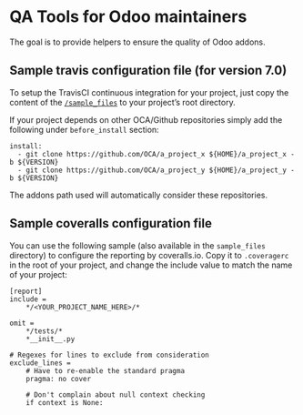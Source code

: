 QA Tools for Odoo maintainers
=============================

The goal is to provide helpers to ensure the quality of Odoo addons. 

Sample travis configuration file (for version 7.0)
--------------------------------------------------

To setup the TravisCI continuous integration for your project, just copy the
content of the [`/sample_files`](https://github.com/OCA/maintainer-quality-tools/tree/master/sample_files)
to your project’s root directory.

If your project depends on other OCA/Github repositories simply add the following under `before_install` section:

    install:
      - git clone https://github.com/OCA/a_project_x ${HOME}/a_project_x -b ${VERSION}
      - git clone https://github.com/OCA/a_project_y ${HOME}/a_project_y -b ${VERSION}

The addons path used will automatically consider these repositories.


Sample coveralls configuration file
------------------------------------

You can use the following sample (also available in the `sample_files` directory) to
configure the reporting by coveralls.io. Copy it to `.coveragerc` in the root
of your project, and change the include value to match the name of your
project:

    [report]
    include =
        */<YOUR_PROJECT_NAME_HERE>/*

    omit =
        */tests/*
        *__init__.py

    # Regexes for lines to exclude from consideration
    exclude_lines =
        # Have to re-enable the standard pragma
        pragma: no cover

        # Don't complain about null context checking
        if context is None:
